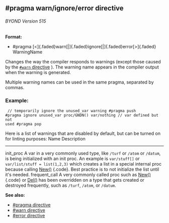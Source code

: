## #pragma warn/ignore/error directive 
###### BYOND Version 515

<!-- -->
**Format:**
+   #pragma
    [\<]{.faded}warn[\|]{.faded}ignore[\|]{.faded}error[\>]{.faded}
    WarningName


Changes the way the compiler responds to warnings (except those
caused by the [`#warn` directive](/ref/DM/preprocessor/warn.md) ). The warning
name appears in the compiler output when the warning is generated.


Multiple warning names can be used in the same pragma,
separated by commas.
### Example:

```
 // temporarily ignore the unused_var warning #pragma push
#pragma ignore unused_var proc/GNDN() var/nothing // var defined but not
used #pragma pop 
```
 

Here is a list of warnings that are
disabled by default, but can be turned on for linting purposes:
  Name            Description
  --------------- --------------------------------------------------------------------------------------------------------------------------------------------------------------------------------------------------------------------------------------------------------------------------------------------------------------------------------------------------
  init_proc       A var in a very commonly used type, like `/turf` or `/atom` or `/datum`, is being initialized with an init proc. An example is `var/stuff[]` or `var/list/stuff = list(1,2,3)` which creates a list in a special internal proc because calling [New()](/ref/datum/proc/New.md) {.code}. Best practice is to not initialize the list until it\'s needed.
  frequent_call   A very commonly called proc such as [New()](/ref/datum/proc/New.md) {.code} or [Del()](/ref/datum/proc/Del.md) has been overridden on a type that gets created or destroyed frequently, such as `/turf`, `/atom`, or `/datum`.

**See also:**
+   [#pragma directive](/ref/DM/preprocessor/pragma.md) 
+   [#warn directive](/ref/DM/preprocessor/warn.md) 
+   [#error directive](/ref/DM/preprocessor/error.md) 
